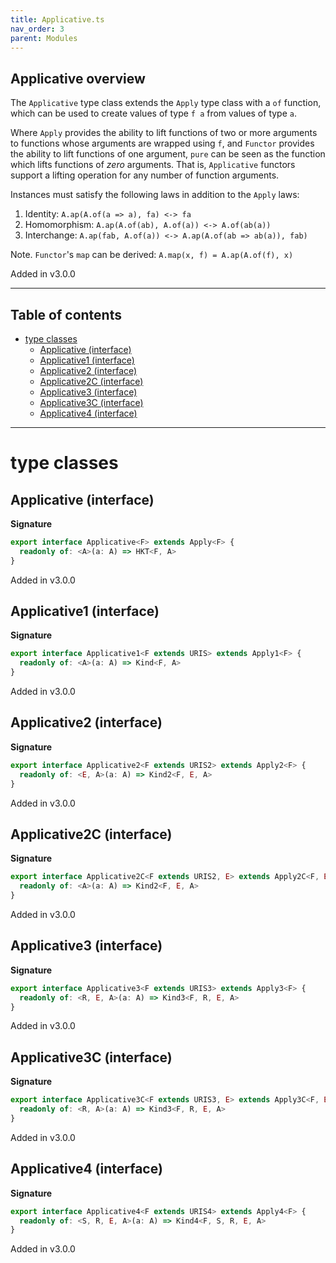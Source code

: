 ```yaml
---
title: Applicative.ts
nav_order: 3
parent: Modules
---
```


## Applicative overview

The `Applicative` type class extends the `Apply` type class with a `of` function, which can be used to create values
of type `f a` from values of type `a`.

Where `Apply` provides the ability to lift functions of two or more arguments to functions whose arguments are
wrapped using `f`, and `Functor` provides the ability to lift functions of one argument, `pure` can be seen as the
function which lifts functions of _zero_ arguments. That is, `Applicative` functors support a lifting operation for
any number of function arguments.

Instances must satisfy the following laws in addition to the `Apply` laws:

1. Identity: `A.ap(A.of(a => a), fa) <-> fa`
2. Homomorphism: `A.ap(A.of(ab), A.of(a)) <-> A.of(ab(a))`
3. Interchange: `A.ap(fab, A.of(a)) <-> A.ap(A.of(ab => ab(a)), fab)`

Note. `Functor`'s `map` can be derived: `A.map(x, f) = A.ap(A.of(f), x)`

Added in v3.0.0

---

<h2 class="text-delta">Table of contents</h2>

- [type classes](#type-classes)
  - [Applicative (interface)](#applicative-interface)
  - [Applicative1 (interface)](#applicative1-interface)
  - [Applicative2 (interface)](#applicative2-interface)
  - [Applicative2C (interface)](#applicative2c-interface)
  - [Applicative3 (interface)](#applicative3-interface)
  - [Applicative3C (interface)](#applicative3c-interface)
  - [Applicative4 (interface)](#applicative4-interface)

---

# type classes

## Applicative (interface)

**Signature**

```ts
export interface Applicative<F> extends Apply<F> {
  readonly of: <A>(a: A) => HKT<F, A>
}
```

Added in v3.0.0

## Applicative1 (interface)

**Signature**

```ts
export interface Applicative1<F extends URIS> extends Apply1<F> {
  readonly of: <A>(a: A) => Kind<F, A>
}
```

Added in v3.0.0

## Applicative2 (interface)

**Signature**

```ts
export interface Applicative2<F extends URIS2> extends Apply2<F> {
  readonly of: <E, A>(a: A) => Kind2<F, E, A>
}
```

Added in v3.0.0

## Applicative2C (interface)

**Signature**

```ts
export interface Applicative2C<F extends URIS2, E> extends Apply2C<F, E> {
  readonly of: <A>(a: A) => Kind2<F, E, A>
}
```

Added in v3.0.0

## Applicative3 (interface)

**Signature**

```ts
export interface Applicative3<F extends URIS3> extends Apply3<F> {
  readonly of: <R, E, A>(a: A) => Kind3<F, R, E, A>
}
```

Added in v3.0.0

## Applicative3C (interface)

**Signature**

```ts
export interface Applicative3C<F extends URIS3, E> extends Apply3C<F, E> {
  readonly of: <R, A>(a: A) => Kind3<F, R, E, A>
}
```

Added in v3.0.0

## Applicative4 (interface)

**Signature**

```ts
export interface Applicative4<F extends URIS4> extends Apply4<F> {
  readonly of: <S, R, E, A>(a: A) => Kind4<F, S, R, E, A>
}
```

Added in v3.0.0
